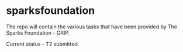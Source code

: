 # sparksfoundation

The repo will contain the various tasks that have been provided by The Sparks Foundation - GRIP.

Current status - T2 submitted
